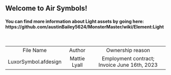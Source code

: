 <h2>Welcome to Air Symbols!</td>
<br/>
<h4>You can find more information about Light assets by going here: https://github.com/austinBailey5624/MonsterMaster/wiki/Element:Light </h4>

<br/>
<div align="center">
<table>
<tr>
    <td align="center">File Name</td>
    <td align="center">Author</td>
    <td align="center">Ownership reason</td>
</tr>
<tr>
    <td align="center">LuxorSymbol.afdesign</td>
    <td align="center">Mattie Lyall</td>
    <td align="center">Employment contract; Invoice June 16th, 2023</td>
</tr>
</table>
</div>